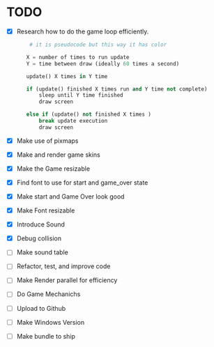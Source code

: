# TODO
   - [x] Research how to do the game loop efficiently.
        ```python 
            # it is pseudocode but this way it has color

           X = number of times to run update 
           Y = time between draw (ideally 60 times a second) 

           update() X times in Y time 

           if (update() finished X times run and Y time not complete)
               sleep until Y time finished
               draw screen 

           else if (update() not finished X times )
               break update execution 
               draw screen

        ```

   - [x] Make use of pixmaps 
   - [x] Make and render game skins 
   - [x] Make the Game resizable 
   - [x] Find font to use for start and game_over state
   - [x] Make start and Game Over look good
   - [x] Make Font resizable
   - [x] Introduce Sound 
   - [x] Debug collision 
   - [ ] Make sound table 
   - [ ] Refactor, test, and improve code 
   - [ ] Make Render parallel for efficiency 
   - [ ] Do Game Mechanichs
   - [ ] Upload to Github
   - [ ] Make Windows Version
   - [ ] Make bundle to ship 


